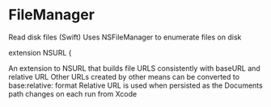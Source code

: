 # FileManager
Read disk files (Swift)
Uses NSFileManager to enumerate files on disk

extension NSURL {

An extension to NSURL that builds file URLS consistently with baseURL and relative URL
 Other URLs created by other means can be converted to base:relative: format
 Relative URL is used when persisted as the Documents path changes on each run from Xcode


